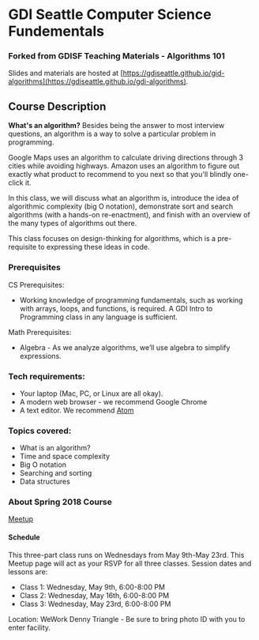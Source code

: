 # GDI Seattle Computer Science Fundementals
### Forked from GDISF Teaching Materials - Algorithms 101

Slides and materials are hosted at [https://gdiseattle.github.io/gid-algorithms](https://gdiseattle.github.io/gdi-algorithms).

## Course Description

**What's an algorithm?** Besides being the answer to most interview questions, an algorithm is a way to solve a particular problem in programming. 

Google Maps uses an algorithm to calculate driving directions through 3 cities while avoiding highways. Amazon uses an algorithm to figure out exactly what product to recommend to you next so that you'll blindly one-click it. 

In this class, we will discuss what an algorithm is, introduce the idea of algorithmic complexity (big O notation), demonstrate sort and search algorithms (with a hands-on re-enactment), and finish with an overview of the many types of algorithms out there. 

This class focuses on design-thinking for algorithms, which is a pre-requisite to expressing these ideas in code.

### Prerequisites

CS Prerequisites:
* Working knowledge of programming fundamentals, such as working with arrays, loops, and functions, is required. A GDI Intro to Programming class in any language is sufficient.

Math Prerequisites:
* Algebra - As we analyze algorithms, we’ll use algebra to simplify expressions.

### Tech requirements:

 - Your laptop (Mac, PC, or Linux are all okay).
 - A modern web browser - we recommend Google Chrome
 - A text editor. We recommend [Atom](http://atom.io)

### Topics covered:
* What is an algorithm?
* Time and space complexity
* Big O notation
* Searching and sorting
* Data structures

### About Spring 2018 Course
[Meetup](https://www.meetup.com/Girl-Develop-It-Seattle/events/250076190/)

#### Schedule
This three-part class runs on Wednesdays from May 9th-May 23rd. This Meetup page will act as your RSVP for all three classes. Session dates and lessons are:
* Class 1: Wednesday, May 9th, 6:00-8:00 PM
* Class 2: Wednesday, May 16th, 6:00-8:00 PM
* Class 3: Wednesday, May 23rd, 6:00-8:00 PM

Location: WeWork Denny Triangle - Be sure to bring photo ID with you to enter facility.
